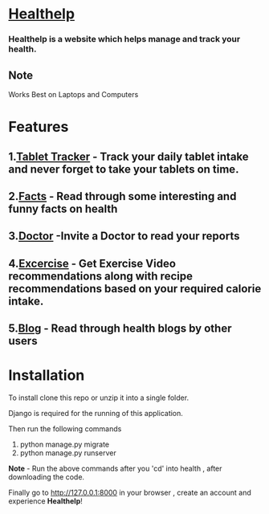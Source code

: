 # [Healthelp](https://healthelp.herokuapp.com)
### Healthelp is a website which helps manage and track your health.




## Note
Works Best on Laptops and Computers

# Features
## 1.[Tablet Tracker](https://healthelp.herokuapp.com/tablets) - Track your daily tablet intake and never forget to take your tablets on time.  

## 2.[Facts](https://healthelp.herokuapp.com/facts) - Read through some interesting and funny facts on health  

## 3.[Doctor](https://healthelp.herokuapp.com/doctor) -Invite a Doctor to read your reports  

## 4.[Excercise](https://healthelp.herokuapp.com/excercise) - Get Exercise Video recommendations along with recipe recommendations based on your required calorie intake.  

## 5.[Blog](https://healthelp.herokuapp.com/blog) - Read through health blogs by other users

# Installation
To install clone this repo or unzip it into a single folder.

Django is required for the running of this application.

Then run the following commands
1. python manage.py migrate
2. python manage.py runserver

**Note** - Run the above commands after you 'cd' into health , after downloading the code.

Finally go to http://127.0.0.1:8000 in your browser , create an account and experience **Healthelp**!


